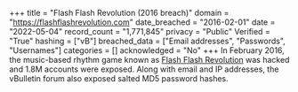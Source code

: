 +++
title = "Flash Flash Revolution (2016 breach)"
domain = "https://flashflashrevolution.com"
date_breached = "2016-02-01"
date = "2022-05-04"
record_count = "1,771,845"
privacy = "Public"
Verified = "True"
hashing = ["vB"]
breached_data = ["Email addresses", "Passwords", "Usernames"]
categories = []
acknowledged = "No"
+++
In February 2016, the music-based rhythm game known as <a href="http://www.flashflashrevolution.com" target="_blank" rel="noopener">Flash Flash Revolution</a> was hacked and 1.8M accounts were exposed. Along with email and IP addresses, the vBulletin forum also exposed salted MD5 password hashes.
